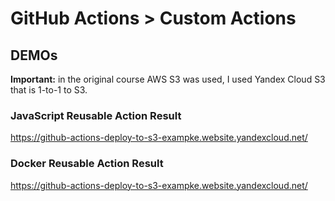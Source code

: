 # GitHub Actions > Custom Actions

## DEMOs

**Important:** in the original course AWS S3 was used, I used Yandex Cloud S3 that is 1-to-1 to S3.

### JavaScript Reusable Action Result
https://github-actions-deploy-to-s3-exampke.website.yandexcloud.net/

### Docker Reusable Action Result
https://github-actions-deploy-to-s3-exampke.website.yandexcloud.net/
